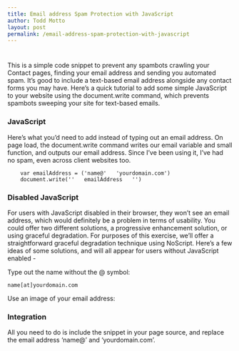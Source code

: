 ```yaml
---
title: Email address Spam Protection with JavaScript
author: Todd Motto
layout: post
permalink: /email-address-spam-protection-with-javascript
---
```

# 

This is a simple code snippet to prevent any spambots crawling your Contact pages, finding your email address and sending you automated spam. It’s good to include a text-based email address alongside any contact forms you may have. Here’s a quick tutorial to add some simple JavaScript to your website using the document.write command, which prevents spambots sweeping your site for text-based emails.

### JavaScript

Here’s what you’d need to add instead of typing out an email address. On page load, the document.write command writes our email variable and small function, and outputs our email address. Since I’ve been using it, I’ve had no spam, even across client websites too.

    
    	var emailAddress = ('name@'   'yourdomain.com')
    	document.write(''   emailAddress   '')
    
    

### Disabled JavaScript

For users with JavaScript disabled in their browser, they won’t see an email address, which would definitely be a problem in terms of usability. You could offer two different solutions, a progressive enhancement solution, or using graceful degradation. For purposes of this exercise, we’ll offer a straightforward graceful degradation technique using NoScript. Here’s a few ideas of some solutions, and will all appear for users without JavaScript enabled -

Type out the name without the @ symbol:

    name[at]yourdomain.com
    

Use an image of your email address:

    
    

### Integration

All you need to do is include the snippet in your page source, and replace the email address ‘name@’ and ‘yourdomain.com’.